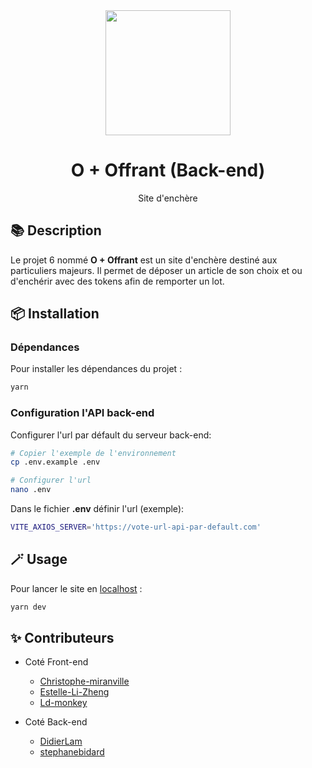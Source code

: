 <!--
  Titre du projet. DONE
  Description du projet. DONE
  Comment installer et exécuter le projet.
        créer une BDD
        créer l'utilisateur de la BDD
        premières tables ?
        récupérer les modules (npm install)
        lancer des scripts ???
        node index.js

  Comment utiliser le projet.
        config .env et .sqitch?
        node index.js

  Inclure des crédits. DONE
  Ajouter une licence.
  Badges.
 -->



<div align="center">
    <img src="./public/Logo.webp" width="200" />
    <h1>O + Offrant (Back-end)</h1>
    <p>Site d'enchère</p>
</div>

## :books: Description

Le projet 6 nommé **O + Offrant** est un site d'enchère destiné aux particuliers majeurs.
Il permet de déposer un article de son choix et ou d'enchérir avec des tokens afin de remporter un lot.

## 📦 Installation

### Dépendances 

Pour installer les dépendances du projet :

```bash
yarn
```

### Configuration l'API back-end

Configurer l'url par défault du serveur back-end:

```bash
# Copier l'exemple de l'environnement
cp .env.example .env

# Configurer l'url
nano .env
```

Dans le fichier **.env** définir l'url (exemple):

```bash
VITE_AXIOS_SERVER='https://vote-url-api-par-default.com'
```

## 🪄 Usage

Pour lancer le site en [localhost](http://localhost:5173/) :

```bash
yarn dev
```

## ✨ Contributeurs

   * Coté Front-end
      + [Christophe-miranville](https://github.com/Christophe-miranville)
      + [Estelle-Li-Zheng](https://github.com/Estelle-Li-Zheng)
      + [Ld-monkey](https://github.com/Ld-monkey)

   * Coté Back-end
      + [DidierLam](https://github.com/DidierLam)
      + [stephanebidard](https://github.com/stephanebidard)